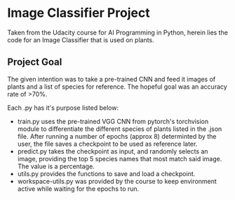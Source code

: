# Image Classifier Project

Taken from the Udacity course for AI Programming in Python, herein lies the code for an Image Classifier that is used on plants. 

## Project Goal

The given intention was to take a pre-trained CNN and feed it images of plants and a list of species for reference. The hopeful goal was an accuracy rate of >70%. 

Each .py has it's purpose listed below:

+ train.py uses the pre-trained VGG CNN from pytorch's torchvision module to differentiate the different species of plants listed in the .json file. After running a number of epochs (approx 8) determinted by the user, the file saves a checkpoint to be used as reference later.
+ predict.py takes the checkpoint as input, and randomly selects an image, providing the top 5 species names that most match said image. The value is a percentage. 
+ utils.py provides the functions to save and load a checkpoint. 
+ workspace-utils.py was provided by the course to keep environment active while waiting for the epochs to run. 
